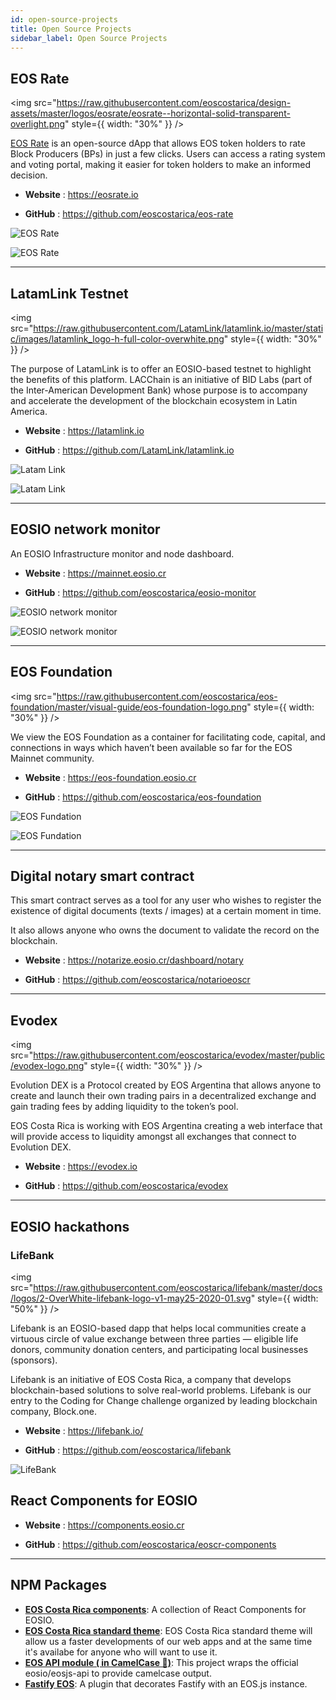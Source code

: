 ```yaml
---
id: open-source-projects
title: Open Source Projects
sidebar_label: Open Source Projects
---
```



## EOS Rate 


<img
  src="https://raw.githubusercontent.com/eoscostarica/design-assets/master/logos/eosrate/eosrate--horizontal-solid-transparent-overlight.png"
  style={{ width: "30%" }}
/>

[EOS Rate](https://eosrate.io) is an open-source dApp that allows EOS token holders to rate Block Producers (BPs) in just a few clicks. Users can access a rating system and voting portal, making it easier for token holders to make an informed decision.

- **Website** : https://eosrate.io

- **GitHub** : https://github.com/eoscostarica/eos-rate


![EOS Rate](https://raw.githubusercontent.com/eoscostarica/guide.eoscostarica.io/master/static/img/OSS_screnshots/EOS_Rate.PNG)

![EOS Rate](https://raw.githubusercontent.com/eoscostarica/guide.eoscostarica.io/master/static/img/OSS_screnshots/EOS_Rate_2.PNG)

* * *

## LatamLink Testnet

<img
  src="https://raw.githubusercontent.com/LatamLink/latamlink.io/master/static/images/latamlink_logo-h-full-color-overwhite.png"
  style={{ width: "30%" }}
/>

The purpose of LatamLink is to offer an EOSIO-based testnet to highlight the benefits of this platform. LACChain is an initiative of BID Labs (part of the Inter-American Development Bank) whose purpose is to accompany and accelerate the development of the blockchain ecosystem in Latin America. 

- **Website** : https://latamlink.io

- **GitHub** : https://github.com/LatamLink/latamlink.io

![Latam Link](https://raw.githubusercontent.com/eoscostarica/guide.eoscostarica.io/master/static/img/OSS_screnshots/Latam_Link.PNG)

![Latam Link](https://raw.githubusercontent.com/eoscostarica/guide.eoscostarica.io/master/static/img/OSS_screnshots/Latam_Link_monitor.PNG)


* * *

## EOSIO network monitor

An EOSIO Infrastructure monitor and node dashboard.

- **Website** : https://mainnet.eosio.cr
 
- **GitHub** : https://github.com/eoscostarica/eosio-monitor

![EOSIO network monitor](https://raw.githubusercontent.com/eoscostarica/guide.eoscostarica.io/master/static/img/OSS_screnshots/EOSIO_Network_monitor.PNG)

![EOSIO network monitor](https://raw.githubusercontent.com/eoscostarica/guide.eoscostarica.io/master/static/img/OSS_screnshots/EOSIO_Network_monitor_2.PNG)


* * *

## EOS Foundation 

<img
  src="https://raw.githubusercontent.com/eoscostarica/eos-foundation/master/visual-guide/eos-foundation-logo.png"
  style={{ width: "30%" }}
/>

We view the EOS Foundation as a container for facilitating code, capital, and connections in ways which haven’t been available so far for the EOS Mainnet community.

- **Website** : https://eos-foundation.eosio.cr

- **GitHub** : https://github.com/eoscostarica/eos-foundation

![EOS Fundation](https://raw.githubusercontent.com/eoscostarica/guide.eoscostarica.io/master/static/img/OSS_screnshots/EOS_Fundation_2.PNG)

![EOS Fundation](https://raw.githubusercontent.com/eoscostarica/guide.eoscostarica.io/master/static/img/OSS_screnshots/EOS_Fundation.PNG)

* * *

## Digital notary smart contract

This smart contract serves as a tool for any user who wishes to register the existence of digital documents (texts / images) at a certain moment in time.

It also allows anyone who owns the document to validate the record on the blockchain.

- **Website** : https://notarize.eosio.cr/dashboard/notary

- **GitHub** : https://github.com/eoscostarica/notarioeoscr

* * *

## Evodex

<img
  src="https://raw.githubusercontent.com/eoscostarica/evodex/master/public/evodex-logo.png"
  style={{ width: "30%" }}
/>

Evolution DEX is a Protocol created by EOS Argentina that allows anyone to create and launch their own trading pairs in a decentralized exchange and gain trading fees by adding liquidity to the token’s pool.

EOS Costa Rica is working with EOS Argentina creating a web interface that will provide access to liquidity amongst all exchanges that connect to Evolution DEX.


- **Website** : https://evodex.io

- **GitHub** : https://github.com/eoscostarica/evodex


* * *

## EOSIO hackathons 

### LifeBank

<img
  src="https://raw.githubusercontent.com/eoscostarica/lifebank/master/docs/logos/2-OverWhite-lifebank-logo-v1-may25-2020-01.svg"
  style={{ width: "50%" }}
/>

Lifebank is an EOSIO-based dapp that helps local communities create a virtuous circle of value exchange between three parties — eligible life donors, community donation centers, and participating local businesses (sponsors).

Lifebank is an initiative of EOS Costa Rica, a company that develops blockchain-based solutions to solve real-world problems. Lifebank is our entry to the Coding for Change challenge organized by leading blockchain company, Block.one.

- **Website** : https://lifebank.io/

- **GitHub** : https://github.com/eoscostarica/lifebank

![LifeBank](https://raw.githubusercontent.com/eoscostarica/guide.eoscostarica.io/master/static/img/OSS_screnshots/LifeBank.PNG)


## React Components for EOSIO

- **Website** : https://components.eosio.cr

- **GitHub** : https://github.com/eoscostarica/eoscr-components

* * *

## NPM Packages

* [**EOS Costa Rica components**](https://www.npmjs.com/package/@eoscostarica/eoscr-components): A collection of React Components for EOSIO. 
* [**EOS Costa Rica standard theme**](https://www.npmjs.com/package/@eoscostarica/eoscr-theme): EOS Costa Rica standard theme will allow us a faster developments of our web apps and at the same time it's availabe for anyone who will want to use it.
* [**EOS API module ( in CamelCase 🐫)**](https://www.npmjs.com/package/@eoscostarica/eosjs-camel-api): This project wraps the official eosio/eosjs-api to provide camelcase output. 
* [**Fastify EOS**](https://www.npmjs.com/package/fastify-eos): A plugin that decorates Fastify with an EOS.js instance.

